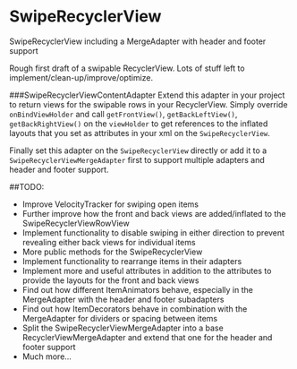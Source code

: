 # SwipeRecyclerView
SwipeRecyclerView including a MergeAdapter with header and footer support

Rough first draft of a swipable RecyclerView. Lots of stuff left to implement/clean-up/improve/optimize.

###SwipeRecyclerViewContentAdapter
Extend this adapter in your project to return views for the swipable rows in your RecyclerView. Simply override `onBindViewHolder` and call `getFrontView()`, `getBackLeftView()`, `getBackRightView()` on the `viewHolder` to get references to the inflated layouts that you set as attributes in your xml on the `SwipeRecyclerView`.

Finally set this adapter on the `SwipeRecyclerView` directly or add it to a `SwipeRecyclerViewMergeAdapter` first to support multiple adapters and header and footer support.

##TODO:
- Improve VelocityTracker for swiping open items
- Further improve how the front and back views are added/inflated to the SwipeRecyclerViewRowView
- Implement functionality to disable swiping in either direction to prevent revealing either back views for individual items
- More public methods for the SwipeRecyclerView
- Implement functionality to rearrange items in their adapters
- Implement more and useful attributes in addition to the attributes to provide the layouts for the front and back views
- Find out how different ItemAnimators behave, especially in the MergeAdapter with the header and footer subadapters
- Find out how ItemDecorators behave in combination with the MergeAdapter for dividers or spacing between items
- Split the SwipeRecyclerViewMergeAdapter into a base RecyclerViewMergeAdapter and extend that one for the header and footer support
- Much more...

